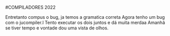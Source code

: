#COMPILADORES 2022



Entretanto compus o bug, ja temos a gramatica correta
Agora tenho um bug com o jucompiler.l
Tento executar os dois juntos e dá muita merdaa
Amanhã se tiver tempo e vontade dou uma vista de olhos.
